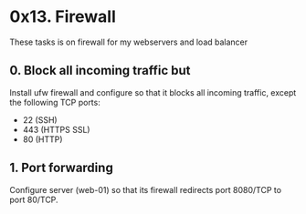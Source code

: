 # 0x13. Firewall

These tasks is on firewall for my webservers and load balancer

## 0. Block all incoming traffic but

Install ufw firewall and configure so that it blocks all incoming traffic,
except the following TCP ports:
- 22 (SSH)
- 443 (HTTPS SSL)
- 80 (HTTP)


## 1. Port forwarding
Configure server (web-01) so that its firewall redirects port 8080/TCP to port 80/TCP.
